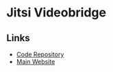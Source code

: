 # Jitsi Videobridge

## Links

- [Code Repository](https://github.com/jitsi/jitsi-videobridge)
- [Main Website](https://jitsi.org/jitsi-videobridge/)
